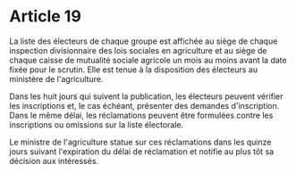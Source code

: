 # Article 19

La liste des électeurs de chaque groupe est affichée au siège de chaque inspection divisionnaire des lois sociales en agriculture et au siège de chaque caisse de mutualité sociale agricole un mois au moins avant la date fixée pour le scrutin. Elle est tenue à la disposition des électeurs au ministère de l'agriculture.

Dans les huit jours qui suivent la publication, les électeurs peuvent vérifier les inscriptions et, le cas échéant, présenter des demandes d'inscription. Dans le même délai, les réclamations peuvent être formulées contre les inscriptions ou omissions sur la liste électorale.

Le ministre de l'agriculture statue sur ces réclamations dans les quinze jours suivant l'expiration du délai de réclamation et notifie au plus tôt sa décision aux intéressés.
